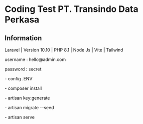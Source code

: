 <h1>Coding Test PT. Transindo Data Perkasa</h1>
<h2>Information</h2>
<p>
    Laravel | Version 10.10 | PHP 8.1 | Node Js | Vite | Tailwind
</p>
<p>
    username : hello@admin.com
</p>
<p>
    password : secret
</p>
<p>
    - config .ENV
</p>
<p>
    - composer install
</p>
<p>
    - artisan key:generate
</p>
<p>
    - artisan migrate --seed
</p>

<p>
    - artisan serve
</p>
